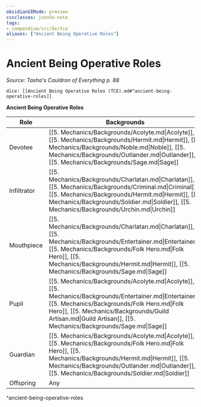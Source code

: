 ```yaml
---
obsidianUIMode: preview
cssclasses: json5e-note
tags:
- compendium/src/5e/tce
aliases: ["Ancient Being Operative Roles"]
---
```

# Ancient Being Operative Roles
*Source: Tasha's Cauldron of Everything p. 88* 

`dice: [[Ancient Being Operative Roles (TCE).md#^ancient-being-operative-roles]]`

**Ancient Being Operative Roles**

| Role | Backgrounds |
|------|-------------|
| Devotee | [[5. Mechanics/Backgrounds/Acolyte.md\|Acolyte]], [[5. Mechanics/Backgrounds/Hermit.md\|Hermit]], [[5. Mechanics/Backgrounds/Noble.md\|Noble]], [[5. Mechanics/Backgrounds/Outlander.md\|Outlander]], [[5. Mechanics/Backgrounds/Sage.md\|Sage]] |
| Infiltrator | [[5. Mechanics/Backgrounds/Charlatan.md\|Charlatan]], [[5. Mechanics/Backgrounds/Criminal.md\|Criminal]], [[5. Mechanics/Backgrounds/Hermit.md\|Hermit]], [[5. Mechanics/Backgrounds/Soldier.md\|Soldier]], [[5. Mechanics/Backgrounds/Urchin.md\|Urchin]] |
| Mouthpiece | [[5. Mechanics/Backgrounds/Charlatan.md\|Charlatan]], [[5. Mechanics/Backgrounds/Entertainer.md\|Entertainer]], [[5. Mechanics/Backgrounds/Folk Hero.md\|Folk Hero]], [[5. Mechanics/Backgrounds/Hermit.md\|Hermit]], [[5. Mechanics/Backgrounds/Sage.md\|Sage]] |
| Pupil | [[5. Mechanics/Backgrounds/Acolyte.md\|Acolyte]], [[5. Mechanics/Backgrounds/Entertainer.md\|Entertainer]], [[5. Mechanics/Backgrounds/Folk Hero.md\|Folk Hero]], [[5. Mechanics/Backgrounds/Guild Artisan.md\|Guild Artisan]], [[5. Mechanics/Backgrounds/Sage.md\|Sage]] |
| Guardian | [[5. Mechanics/Backgrounds/Acolyte.md\|Acolyte]], [[5. Mechanics/Backgrounds/Folk Hero.md\|Folk Hero]], [[5. Mechanics/Backgrounds/Hermit.md\|Hermit]], [[5. Mechanics/Backgrounds/Outlander.md\|Outlander]], [[5. Mechanics/Backgrounds/Soldier.md\|Soldier]] |
| Offspring | Any |
^ancient-being-operative-roles